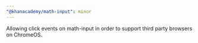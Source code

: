 ```yaml
---
"@khanacademy/math-input": minor
---
```


Allowing click events on math-input in order to support third party browsers on ChromeOS.
